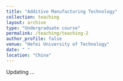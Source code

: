```yaml
---
title: "Additive Manufacturing Technology"
collection: teaching
layout: archive
type: "Undergraduate course"
permalink: /teaching/teaching-2
author_profile: false
venue: "Hefei University of Technology"
date: " "
location: "China"
---
```

Updating ...

